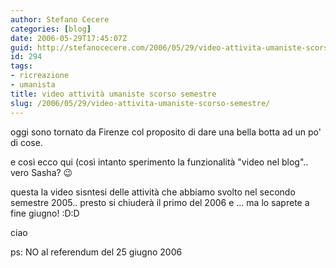 ```yaml
---
author: Stefano Cecere
categories: [blog]
date: 2006-05-29T17:45:07Z
guid: http://stefanocecere.com/2006/05/29/video-attivita-umaniste-scorso-semestre/
id: 294
tags:
- ricreazione
- umanista
title: video attività umaniste scorso semestre
slug: /2006/05/29/video-attivita-umaniste-scorso-semestre/
---
```


oggi sono tornato da Firenze col proposito di dare una bella botta ad un po' di cose.

e così ecco qui (così intanto sperimento la funzionalità "video nel blog".. vero Sasha? 😉

questa la video sisntesi delle attività che abbiamo svolto nel secondo semestre 2005.. presto si chiuderà il primo del 2006 e … ma lo saprete a fine giugno! :D:D

ciao

ps: NO al referendum del 25 giugno 2006